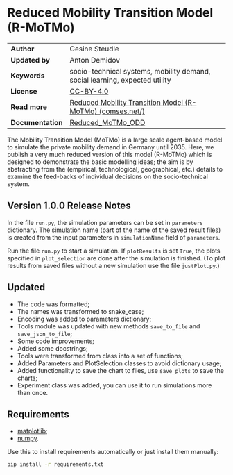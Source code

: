 # Reduced Mobility Transition Model (R-MoTMo)

| | |
|---|---|
| **Author** | Gesine Steudle |
| **Updated by** | Anton Demidov |
| **Keywords** | socio-technical systems, mobility demand, social learning, expected utility|
| **License** | [CC-BY-4.0](http://creativecommons.org/licenses/by/4.0/) |
| **Read more** | [Reduced Mobility Transition Model (R-MoTMo) (comses.net/)](https://www.comses.net/codebases/eef9e270-909b-4832-8228-c2f3a839f171/releases/1.0.0/) |
| **Documentation** | [Reduced_MoTMo_ODD](./docs/Reduced_MoTMo_ODD.pdf) |

The Mobility Transition Model (MoTMo) is a large scale agent-based model to simulate the private mobility demand in Germany until 2035. Here, we publish a very much reduced version of this model (R-MoTMo) which is designed to demonstrate the basic modelling ideas; the aim is by abstracting from the (empirical, technological, geographical, etc.) details to examine the feed-backs of individual decisions on the socio-technical system.

## Version 1.0.0 Release Notes

In the file `run.py`, the simulation parameters can be set in `parameters` dictionary. The simulation name (part of the name of the saved result files) is created from the input parameters in `simulationName` field of `parameters`.

Run the file `run.py` to start a simulation. If `plotResults` is set `True`, the plots specified in `plot_selection` are done after the simulation is finished. (To plot results from saved files without a new simulation use the file `justPlot.py`.)

## Updated

- The code was formatted;
- The names was transformed to snake_case;
- Encoding was added to parameters dictionary;
- Tools module was updated with new methods `save_to_file` and `save_json_to_file`;
- Some code improvements;
- Added some docstrings;
- Tools were transformed from class into a set of functions;
- Added Parameters and PlotSelection classes to avoid dictionary usage;
- Added functionality to save the chart to files, use `save_plots` to save the charts;
- Experiment class was added, you can use it to run simulations more than once.

## Requirements

- [matplotlib](https://matplotlib.org/);
- [numpy](https://numpy.org/).

Use this to install requirements automatically or just install them manually:

```sh
pip install -r requirements.txt
```
